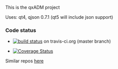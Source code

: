 This is the qxADM project

Uses: qt4, qjson 0.7.1 (qt5 will include json support)


### Code status

* [![build status](https://secure.travis-ci.org/gitlabhq/gitlabhq.png)](https://travis-ci.org/kcris/qxAdm) on travis-ci.org (master branch)

* [![Coverage Status](https://coveralls.io/repos/kcris/qxAdm/badge.png?branch=master)](https://coveralls.io/r/kcris/qxAdm)



Similar repos [here](http://gitrec.mortardata.com/user/kcris)
